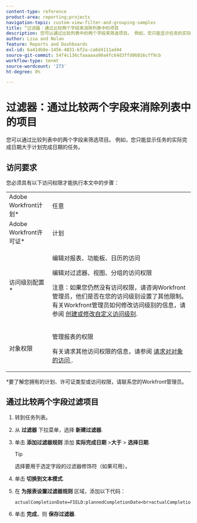 ```yaml
---
content-type: reference
product-area: reporting;projects
navigation-topic: custom-view-filter-and-grouping-samples
title: “过滤器：通过比较两个字段来消除列表中的项目
description: 您可以通过比较列表中的两个字段来筛选项目。 例如，您只能显示任务的实际完成日期大于计划完成日期的任务。
author: Lisa and Nolan
feature: Reports and Dashboards
exl-id: 6a41db8e-1456-4031-bf2a-ca6d4111ad44
source-git-commit: 54f4c136cfaaaaaa90a4fc64d3ffd06816cff9cb
workflow-type: tm+mt
source-wordcount: '273'
ht-degree: 0%

---
```


# 过滤器：通过比较两个字段来消除列表中的项目

您可以通过比较列表中的两个字段来筛选项目。 例如，您只能显示任务的实际完成日期大于计划完成日期的任务。

## 访问要求

您必须具有以下访问权限才能执行本文中的步骤：

<table style="table-layout:auto"> 
 <col> 
 <col> 
 <tbody> 
  <tr> 
   <td role="rowheader">Adobe Workfront计划*</td> 
   <td> <p>任意</p> </td> 
  </tr> 
  <tr> 
   <td role="rowheader">Adobe Workfront许可证*</td> 
   <td> <p>计划 </p> </td> 
  </tr> 
  <tr> 
   <td role="rowheader">访问级别配置*</td> 
   <td> <p>编辑对报表、功能板、日历的访问</p> <p>编辑对过滤器、视图、分组的访问权限</p> <p>注意：如果您仍然没有访问权限，请咨询Workfront管理员，他们是否在您的访问级别设置了其他限制。 有关Workfront管理员如何修改访问级别的信息，请参阅 <a href="../../../administration-and-setup/add-users/configure-and-grant-access/create-modify-access-levels.md" class="MCXref xref">创建或修改自定义访问级别</a>.</p> </td> 
  </tr> 
  <tr> 
   <td role="rowheader">对象权限</td> 
   <td> <p>管理报表的权限</p> <p>有关请求其他访问权限的信息，请参阅 <a href="../../../workfront-basics/grant-and-request-access-to-objects/request-access.md" class="MCXref xref">请求对对象的访问 </a>.</p> </td> 
  </tr> 
 </tbody> 
</table>

&#42;要了解您拥有的计划、许可证类型或访问权限，请联系您的Workfront管理员。

## 通过比较两个字段过滤项目

1. 转到任务列表。
1. 从 **过滤器** 下拉菜单，选择 **新建过滤器**.

1. 单击 **添加过滤器规则** 添加 **实际完成日期** >**大于** > **选择日期**.

   >[!TIP]
   >
   >选择要用于选定字段的过滤器修饰符（如果可用）。

1. 单击 **切换到文本模式**.
1. 在 **为报表设置过滤器规则** 区域，添加以下代码：

   ```
   actualCompletionDate=FIELD:plannedCompletionDate<br>actualCompletionDate_Mod=gt
   ```

1. 单击 **完成**，则 **保存过滤器**.
